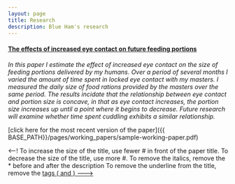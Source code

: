 ```yaml
---
layout: page
title: Research
description: Blue Ham's research
---
```




#### <u>The effects of increased eye contact on future feeding portions</u>
*In this paper I estimate the effect of increased eye contact on the size of feeding portions delivered by my humans. Over a period of several months I varied the amount of time spent in locked eye contact with my masters. I measured the daily size of food rations provided by the masters over the same period. The results incidate that the relationship between eye contact and portion size is concave, in that as eye contact increases, the portion size increases up until a point where it begins to decrease. Future research will examine whether time spent cuddling exhibits a similar relationship.*

[click here for the most recent version of the paper]({{ BASE_PATH}}/pages/working_papers/sample-working-paper.pdf)


<!-- Note: this is how to write a comment in HTML. Evrything in here won't show up on your webpage.-->

<--!
To increase the size of the title, use fewer # in front of the paper title.
To decrease the size of the title, use more #. 
To remove the italics, remove the * before and after the description
To remove the underline from the title, remove the <u> tags (<u> and </u>)
--->